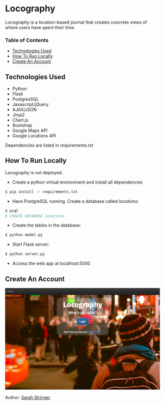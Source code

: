 # Locography
Locography is a location-based journal that creates concrete views of where users have spent their time. 

### Table of Contents
- [Technologies Used](#tech-used)
- [How To Run Locally](#run-local)
- [Create An Account](#create-account)

## <a name="tech-used"></a>Technologies Used
- Python
- Flask
- PostgresSQL
- Javascript/jQuery
- AJAX/JSON
- Jinja2
- Chart.js
- Bootstrap
- Google Maps API
- Google Locations API

Dependencies are listed in requirements.txt

## <a name="run-local"></a>How To Run Locally
Locography is not deployed.

- Create a python virtual environment and install all dependencies
```sh
$ pip install -r requirements.txt
```
- Have PostgreSQL running. Create a database called _locations_:
```sh
$ psql
# CREATE DATABASE locations
```
- Create the tables in the database:
```sh
$ python model.py
```
- Start Flask server:
```sh
$ python server.py
```
- Access the web app at localhost:5000

## <a name="create-account"></a>Create An Account
![Login Page](/static/img/login.png)

Author: [Sarah Stringer](https://github.com/sarahcstringer)